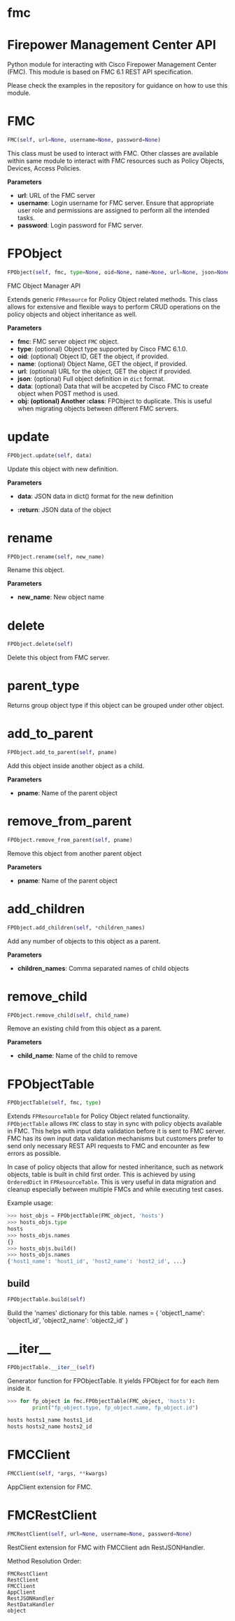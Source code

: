 <h1 id="fmc">fmc</h1>


Firepower Management Center API
===============================

Python module for interacting with Cisco Firepower Management Center (FMC). This module is based on FMC 6.1 REST API
specification.

Please check the examples in the repository for guidance on how to use this module.

<h1 id="fmc.api.FMC">FMC</h1>

```python
FMC(self, url=None, username=None, password=None)
```

This class must be used to interact with FMC. Other classes are available within same module to interact with FMC
resources such as Policy Objects, Devices, Access Policies.

__Parameters__

- __url__: URL of the FMC server
- __username__: Login username for FMC server. Ensure that appropriate user role and permissions are assigned
to perform all the intended tasks.
- __password__: Login password for FMC server.


<h1 id="fmc.api.FPObject">FPObject</h1>

```python
FPObject(self, fmc, type=None, oid=None, name=None, url=None, json=None, data=None, obj=None)
```

FMC Object Manager API

Extends generic `FPResource` for Policy Object related methods. This class allows for extensive and flexible ways to
perform CRUD operations on the policy objects and object inheritance as well.

__Parameters__

- __fmc__: FMC server object `FMC` object.
- __type__: (optional) Object type supported by Cisco FMC 6.1.0.
- __oid__: (optional) Object ID, GET the object, if provided.
- __name__: (optional) Object Name, GET the object, if provided.
- __url__: (optional) URL for the object, GET the object if provided.
- __json__: (optional) Full object definition in `dict` format.
- __data__: (optional) Data that will be accpeted by Cisco FMC to create object when POST method is used.
- __obj: (optional) Another :class__: FPObject to duplicate. This is useful when migrating objects between
different FMC servers.

<h1 id="fmc.api.FPObject.update">update</h1>

```python
FPObject.update(self, data)
```

Update this object with new definition.

__Parameters__

- __data__: JSON data in dict() format for the new definition

- __:return__: JSON data of the object

<h1 id="fmc.api.FPObject.rename">rename</h1>

```python
FPObject.rename(self, new_name)
```

Rename this object.

__Parameters__

- __new_name__: New object name

<h1 id="fmc.api.FPObject.delete">delete</h1>

```python
FPObject.delete(self)
```

Delete this object from FMC server.

<h1 id="fmc.api.FPObject.parent_type">parent_type</h1>


Returns group object type if this object can be grouped under
other object.

<h1 id="fmc.api.FPObject.add_to_parent">add_to_parent</h1>

```python
FPObject.add_to_parent(self, pname)
```

Add this object inside another object as a child.

__Parameters__

- __pname__: Name of the parent object

<h1 id="fmc.api.FPObject.remove_from_parent">remove_from_parent</h1>

```python
FPObject.remove_from_parent(self, pname)
```

Remove this object from another parent object

__Parameters__

- __pname__: Name of the parent object

<h1 id="fmc.api.FPObject.add_children">add_children</h1>

```python
FPObject.add_children(self, *children_names)
```

Add any number of objects to this object as a parent.

__Parameters__

- __children_names__: Comma separated names of child objects

<h1 id="fmc.api.FPObject.remove_child">remove_child</h1>

```python
FPObject.remove_child(self, child_name)
```

Remove an existing child from this object as a parent.

__Parameters__

- __child_name__: Name of the child to remove

<h1 id="fmc.api.FPObjectTable">FPObjectTable</h1>

```python
FPObjectTable(self, fmc, type)
```

Extends `FPResourceTable` for Policy Object related functionality. `FPObjectTable` allows `FMC` class to stay in
sync with policy objects available in FMC. This helps with input data validation before it is sent to FMC server.
FMC has its own input data validation mechanisms but customers prefer to send only necessary REST API requests to
FMC and encounter as few errors as possible.

In case of policy objects that allow for nested inheritance, such as network objects, table is built in child first
order. This is achieved by using `OrderedDict` in `FPResourceTable`. This is very useful in data migration and
cleanup especially between multiple FMCs and while executing test cases.

Example usage:

```python
>>> host_objs = FPObjectTable(FMC_object, 'hosts')
>>> hosts_objs.type
hosts
>>> hosts_objs.names
{}
>>> hosts_objs.build()
>>> hosts_objs.names
{'host1_name': 'host1_id', 'host2_name': 'host2_id', ...}
```

<h2 id="fmc.api.FPObjectTable.build">build</h2>

```python
FPObjectTable.build(self)
```

Build the 'names' dictionary for this table.
names = {
    'object1_name': 'object1_id',
    'object2_name': 'object2_id'
    }

<h1 id="fmc.api.FPObjectTable.__iter__">__iter__</h1>

```python
FPObjectTable.__iter__(self)
```

Generator function for FPObjectTable. It yields FPObject for
for each item inside it.

```python
>>> for fp_object in fmc.FPObjectTable(FMC_object, 'hosts'):
        print("fp_object.type, fp_object.name, fp_object.id")

hosts hosts1_name hosts1_id
hosts hosts2_name hosts2_id
```

<h1 id="fmc.api.FMCClient">FMCClient</h1>

```python
FMCClient(self, *args, **kwargs)
```

AppClient extension for FMC.

<h1 id="fmc.api.FMCRestClient">FMCRestClient</h1>

```python
FMCRestClient(self, url=None, username=None, password=None)
```

RestClient extension for FMC with FMCClient adn RestJSONHandler.

Method Resolution Order:
```
FMCRestClient
RestClient
FMCClient
AppClient
RestJSONHandler
RestDataHandler
object
```

